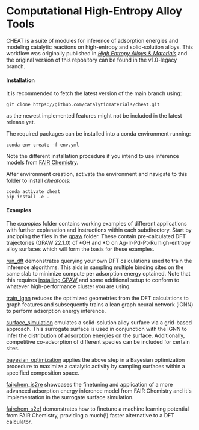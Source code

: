 # Computational High-Entropy Alloy Tools
CHEAT is a suite of modules for inference of adsorption energies and modeling catalytic reactions on high-entropy and solid-solution alloys. This workflow was originally published in [*High Entropy Alloys & Materials*](https://doi.org/10.1007/s44210-022-00006-4) and the original version of this repository can be found in the v1.0-legacy branch.

#### Installation
It is recommended to fetch the latest version of the main branch using:
```terminal
git clone https://github.com/catalyticmaterials/cheat.git
```
as the newest implemented features might not be included in the latest release yet.

The required packages can be installed into a conda environment running:
```terminal
conda env create -f env.yml
```
Note the different installation procedure if you intend to use inference models from [FAIR Chemistry](examples/fairchem_is2re).

After environment creation, activate the environment and navigate to this folder to install *cheatools*:
```terminal
conda activate cheat
pip install -e .
```

#### Examples
The *examples* folder contains working examples of different applications with further explanation and instructions within each subdirectory. Start by unzipping the files in the [gpaw](examples/gpaw) folder. These contain pre-calculated DFT trajectories (GPAW 22.1.0) of *OH and *O on Ag-Ir-Pd-Pt-Ru high-entropy alloy surfaces which will form the basis for these examples.

[run_dft](examples/run_dft) demonstrates querying your own DFT calculations used to train the inference algorithms. This aids in sampling multiple binding sites on the same slab to minimize compute per adsorption energy optained. Note that this requires [installing GPAW](https://wiki.fysik.dtu.dk/gpaw/install.html) and some additional setup to conform to whatever high-performance cluster you are using.

[train_lgnn](examples/train_lgnn) reduces the optimized geometries from the DFT calculations to graph features and subsequently trains a lean graph neural network (lGNN) to perform adsorption energy inference.

[surface_simulation](examples/surface_simulation) emulates a solid-solution alloy surface via a grid-based approach. This surrogate surface is used in conjunction with the lGNN to infer the distribution of adsorption energies on the surface. Additionally, competitive co-adsorption of different species can be included for certain sites.

[bayesian_optimization](examples/bayesian_optimization) applies the above step in a Bayesian optimization procedure to maximize a catalytic activity by sampling surfaces within a specified composition space.

[fairchem_is2re](examples/fairchem_is2re) showcases the finetuning and application of a more advanced adsorption energy inference model from FAIR Chemistry and it's implementation in the surrogate surface simulation.

[fairchem_s2ef](examples/fairchem_s2ef) demonstrates how to finetune a machine learning potential from FAIR Chemistry, providing a much(!) faster alternative to a DFT calculator.


